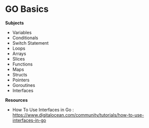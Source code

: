 # GO Basics

**Subjects**

- Variables
- Conditionals
- Switch Statement
- Loops
- Arrays
- Slices
- Functions
- Maps
- Structs
- Pointers
- Goroutines
- Interfaces


**Resources**

- How To Use Interfaces in Go : https://www.digitalocean.com/community/tutorials/how-to-use-interfaces-in-go